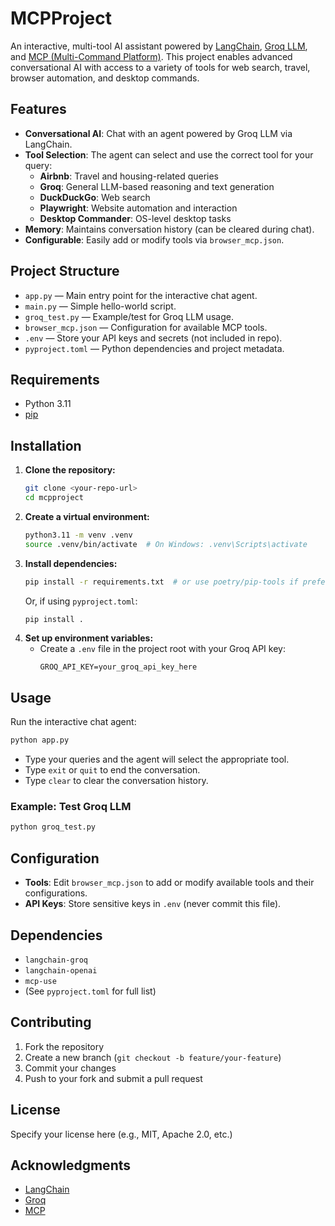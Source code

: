 # MCPProject

An interactive, multi-tool AI assistant powered by [LangChain](https://python.langchain.com/), [Groq LLM](https://groq.com/), and [MCP (Multi-Command Platform)](https://github.com/wonderwye/mcp). This project enables advanced conversational AI with access to a variety of tools for web search, travel, browser automation, and desktop commands.

## Features

- **Conversational AI**: Chat with an agent powered by Groq LLM via LangChain.
- **Tool Selection**: The agent can select and use the correct tool for your query:
  - **Airbnb**: Travel and housing-related queries
  - **Groq**: General LLM-based reasoning and text generation
  - **DuckDuckGo**: Web search
  - **Playwright**: Website automation and interaction
  - **Desktop Commander**: OS-level desktop tasks
- **Memory**: Maintains conversation history (can be cleared during chat).
- **Configurable**: Easily add or modify tools via `browser_mcp.json`.

## Project Structure

- `app.py` — Main entry point for the interactive chat agent.
- `main.py` — Simple hello-world script.
- `groq_test.py` — Example/test for Groq LLM usage.
- `browser_mcp.json` — Configuration for available MCP tools.
- `.env` — Store your API keys and secrets (not included in repo).
- `pyproject.toml` — Python dependencies and project metadata.

## Requirements

- Python 3.11
- [pip](https://pip.pypa.io/en/stable/)

## Installation

1. **Clone the repository:**
   ```bash
   git clone <your-repo-url>
   cd mcpproject
   ```
2. **Create a virtual environment:**
   ```bash
   python3.11 -m venv .venv
   source .venv/bin/activate  # On Windows: .venv\Scripts\activate
   ```
3. **Install dependencies:**
   ```bash
   pip install -r requirements.txt  # or use poetry/pip-tools if preferred
   ```
   Or, if using `pyproject.toml`:
   ```bash
   pip install .
   ```
4. **Set up environment variables:**
   - Create a `.env` file in the project root with your Groq API key:
     ```env
     GROQ_API_KEY=your_groq_api_key_here
     ```

## Usage

Run the interactive chat agent:

```bash
python app.py
```

- Type your queries and the agent will select the appropriate tool.
- Type `exit` or `quit` to end the conversation.
- Type `clear` to clear the conversation history.

### Example: Test Groq LLM

```bash
python groq_test.py
```

## Configuration

- **Tools**: Edit `browser_mcp.json` to add or modify available tools and their configurations.
- **API Keys**: Store sensitive keys in `.env` (never commit this file).

## Dependencies

- `langchain-groq`
- `langchain-openai`
- `mcp-use`
- (See `pyproject.toml` for full list)

## Contributing

1. Fork the repository
2. Create a new branch (`git checkout -b feature/your-feature`)
3. Commit your changes
4. Push to your fork and submit a pull request

## License

Specify your license here (e.g., MIT, Apache 2.0, etc.)

## Acknowledgments

- [LangChain](https://python.langchain.com/)
- [Groq](https://groq.com/)
- [MCP](https://github.com/wonderwye/mcp)
